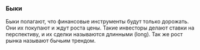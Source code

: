 ### Быки
Быки полагают, что финансовые инструменты будут только дорожать. Они их покупают и ждут роста цены. Такие инвесторы делают ставки на перспективу, и их сделки называются длинными (long). Так же рост рынка называют бычьим трендом.